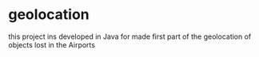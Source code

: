 # geolocation
this project ins developed in Java for made first part of the geolocation of objects lost in the Airports
